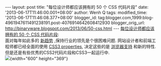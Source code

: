 --- layout: post title: "每位设计师都应该拥有的 50 个 CSS 代码片段"
date: '2013-06-17T11:46:00.001+08:00' author: Wenh Q tags:
modified\_time: '2013-06-17T11:46:08.377+08:00' blogger\_id:
tag:blogger.com,1999:blog-4961947611491238191.post-4076914642608412930
blogger\_orig\_url: http://binaryware.blogspot.com/2013/06/50-css.html
--- [每位设计师都应该拥有的 50 个 CSS
代码片段](http://www.oschina.net/translate/css-snippets-for-designers):\
面对每年如此多的
[新趋势](http://www.hongkiat.com/blog/web-design-trend-2013/%E2%80%8E) ,保持行业的领先是个很困难问题.
网站设计者和前端工程师都已经全面的使用 [CSS3
properties](http://www.hongkiat.com/blog/tag/css3/%E2%80%8E),
决定这些的是 [浏览器支持](http://www.hongkiat.com/blog/complete-guide-to-cross-browser-compatibility-check/) 和新的特性.
但是还是有些优秀的CSS2代码片段和CSS3一起运行中.\
![](http://static.oschina.net/uploads/img/201306/05093357_4KZN.jpg){width="600"
height="369"}
